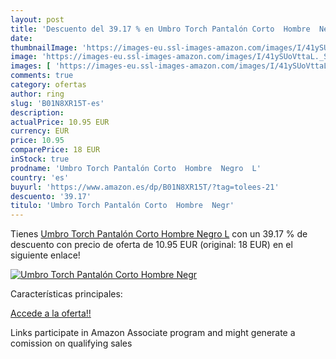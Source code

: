 ```yaml
---
layout: post
title: 'Descuento del 39.17 % en Umbro Torch Pantalón Corto  Hombre  Negr'
date: 
thumbnailImage: 'https://images-eu.ssl-images-amazon.com/images/I/41ySUoVttaL._SL200_.jpg'
image: 'https://images-eu.ssl-images-amazon.com/images/I/41ySUoVttaL._SL200_.jpg'
images: [ 'https://images-eu.ssl-images-amazon.com/images/I/41ySUoVttaL._SL200_.jpg' ]
comments: true
category: ofertas
author: ring
slug: 'B01N8XR15T-es'
description:
actualPrice: 10.95 EUR
currency: EUR
price: 10.95
comparePrice: 18 EUR
inStock: true
prodname: 'Umbro Torch Pantalón Corto  Hombre  Negro  L'
country: 'es'
buyurl: 'https://www.amazon.es/dp/B01N8XR15T/?tag=tolees-21'
descuento: '39.17'
titulo: 'Umbro Torch Pantalón Corto  Hombre  Negr'
---
```


Tienes [Umbro Torch Pantalón Corto  Hombre  Negro  L](https://www.amazon.es/dp/B01N8XR15T/?tag=tolees-21) con un 39.17 % de descuento con precio de oferta de 10.95 EUR (original: 18 EUR) en el siguiente enlace!

[![Umbro Torch Pantalón Corto  Hombre  Negr](https://images-eu.ssl-images-amazon.com/images/I/41ySUoVttaL._SL200_.jpg)](https://www.amazon.es/dp/B01N8XR15T/?tag=tolees-21)

Características principales:


[Accede a la oferta!!](https://www.amazon.es/dp/B01N8XR15T/?tag=tolees-21)

Links participate in Amazon Associate program and might generate a comission on qualifying sales


